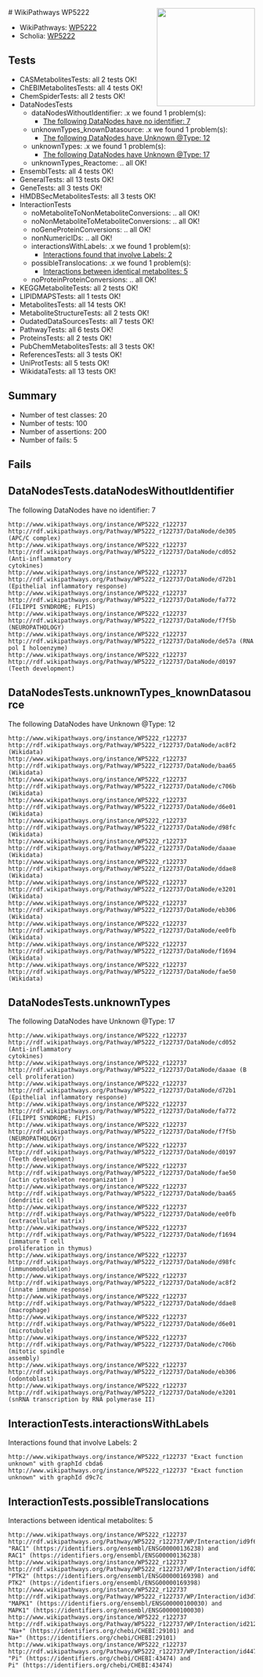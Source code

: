 <img style="float: right; width: 200px" src="https://upload.wikimedia.org/wikipedia/commons/thumb/8/83/Wplogo_with_text_500.png/640px-Wplogo_with_text_500.png" />
# WikiPathways WP5222

* WikiPathways: [WP5222](https://new.wikipathways.org/pathways/WP5222)
* Scholia: [WP5222](https://scholia.toolforge.org/wikipathways/WP5222)
## Tests
* CASMetabolitesTests: all 2 tests OK!
* ChEBIMetabolitesTests: all 4 tests OK!
* ChemSpiderTests: all 2 tests OK!
* DataNodesTests
    * dataNodesWithoutIdentifier: .x we found 1 problem(s):
        * [The following DataNodes have no identifier: 7](#d2d32fa6)
    * unknownTypes_knownDatasource: .x we found 1 problem(s):
        * [The following DataNodes have Unknown @Type: 12](#785dc41c)
    * unknownTypes: .x we found 1 problem(s):
        * [The following DataNodes have Unknown @Type: 17](#ef950838)
    * unknownTypes_Reactome: .. all OK!
* EnsemblTests: all 4 tests OK!
* GeneralTests: all 13 tests OK!
* GeneTests: all 3 tests OK!
* HMDBSecMetabolitesTests: all 3 tests OK!
* InteractionTests
    * noMetaboliteToNonMetaboliteConversions: .. all OK!
    * noNonMetaboliteToMetaboliteConversions: .. all OK!
    * noGeneProteinConversions: .. all OK!
    * nonNumericIDs: .. all OK!
    * interactionsWithLabels: .x we found 1 problem(s):
        * [Interactions found that involve Labels: 2](#630d2679)
    * possibleTranslocations: .x we found 1 problem(s):
        * [Interactions between identical metabolites: 5](#d59038c8)
    * noProteinProteinConversions: .. all OK!
* KEGGMetaboliteTests: all 2 tests OK!
* LIPIDMAPSTests: all 1 tests OK!
* MetabolitesTests: all 14 tests OK!
* MetaboliteStructureTests: all 2 tests OK!
* OudatedDataSourcesTests: all 7 tests OK!
* PathwayTests: all 6 tests OK!
* ProteinsTests: all 2 tests OK!
* PubChemMetabolitesTests: all 3 tests OK!
* ReferencesTests: all 3 tests OK!
* UniProtTests: all 5 tests OK!
* WikidataTests: all 13 tests OK!


## Summary

* Number of test classes: 20
* Number of tests: 100
* Number of assertions: 200
* Number of fails: 5

## Fails

<a name="d2d32fa6" />

## DataNodesTests.dataNodesWithoutIdentifier

The following DataNodes have no identifier: 7
```
http://www.wikipathways.org/instance/WP5222_r122737 http://rdf.wikipathways.org/Pathway/WP5222_r122737/DataNode/de305 (APC/C complex)
http://www.wikipathways.org/instance/WP5222_r122737 http://rdf.wikipathways.org/Pathway/WP5222_r122737/DataNode/cd052 (Anti-inflammatory
cytokines)
http://www.wikipathways.org/instance/WP5222_r122737 http://rdf.wikipathways.org/Pathway/WP5222_r122737/DataNode/d72b1 (Epithelial inflammatory response)
http://www.wikipathways.org/instance/WP5222_r122737 http://rdf.wikipathways.org/Pathway/WP5222_r122737/DataNode/fa772 (FILIPPI SYNDROME; FLPIS)
http://www.wikipathways.org/instance/WP5222_r122737 http://rdf.wikipathways.org/Pathway/WP5222_r122737/DataNode/f7f5b (NEUROPATHOLOGY)
http://www.wikipathways.org/instance/WP5222_r122737 http://rdf.wikipathways.org/Pathway/WP5222_r122737/DataNode/de57a (RNA pol I holoenzyme)
http://www.wikipathways.org/instance/WP5222_r122737 http://rdf.wikipathways.org/Pathway/WP5222_r122737/DataNode/d0197 (Teeth development)
```

<a name="785dc41c" />

## DataNodesTests.unknownTypes_knownDatasource

The following DataNodes have Unknown @Type: 12
```
http://www.wikipathways.org/instance/WP5222_r122737 http://rdf.wikipathways.org/Pathway/WP5222_r122737/DataNode/ac8f2 (Wikidata)
http://www.wikipathways.org/instance/WP5222_r122737 http://rdf.wikipathways.org/Pathway/WP5222_r122737/DataNode/baa65 (Wikidata)
http://www.wikipathways.org/instance/WP5222_r122737 http://rdf.wikipathways.org/Pathway/WP5222_r122737/DataNode/c706b (Wikidata)
http://www.wikipathways.org/instance/WP5222_r122737 http://rdf.wikipathways.org/Pathway/WP5222_r122737/DataNode/d6e01 (Wikidata)
http://www.wikipathways.org/instance/WP5222_r122737 http://rdf.wikipathways.org/Pathway/WP5222_r122737/DataNode/d98fc (Wikidata)
http://www.wikipathways.org/instance/WP5222_r122737 http://rdf.wikipathways.org/Pathway/WP5222_r122737/DataNode/daaae (Wikidata)
http://www.wikipathways.org/instance/WP5222_r122737 http://rdf.wikipathways.org/Pathway/WP5222_r122737/DataNode/ddae8 (Wikidata)
http://www.wikipathways.org/instance/WP5222_r122737 http://rdf.wikipathways.org/Pathway/WP5222_r122737/DataNode/e3201 (Wikidata)
http://www.wikipathways.org/instance/WP5222_r122737 http://rdf.wikipathways.org/Pathway/WP5222_r122737/DataNode/eb306 (Wikidata)
http://www.wikipathways.org/instance/WP5222_r122737 http://rdf.wikipathways.org/Pathway/WP5222_r122737/DataNode/ee0fb (Wikidata)
http://www.wikipathways.org/instance/WP5222_r122737 http://rdf.wikipathways.org/Pathway/WP5222_r122737/DataNode/f1694 (Wikidata)
http://www.wikipathways.org/instance/WP5222_r122737 http://rdf.wikipathways.org/Pathway/WP5222_r122737/DataNode/fae50 (Wikidata)
```

<a name="ef950838" />

## DataNodesTests.unknownTypes

The following DataNodes have Unknown @Type: 17
```
http://www.wikipathways.org/instance/WP5222_r122737 http://rdf.wikipathways.org/Pathway/WP5222_r122737/DataNode/cd052 (Anti-inflammatory
cytokines)
http://www.wikipathways.org/instance/WP5222_r122737 http://rdf.wikipathways.org/Pathway/WP5222_r122737/DataNode/daaae (B cell proliferation)
http://www.wikipathways.org/instance/WP5222_r122737 http://rdf.wikipathways.org/Pathway/WP5222_r122737/DataNode/d72b1 (Epithelial inflammatory response)
http://www.wikipathways.org/instance/WP5222_r122737 http://rdf.wikipathways.org/Pathway/WP5222_r122737/DataNode/fa772 (FILIPPI SYNDROME; FLPIS)
http://www.wikipathways.org/instance/WP5222_r122737 http://rdf.wikipathways.org/Pathway/WP5222_r122737/DataNode/f7f5b (NEUROPATHOLOGY)
http://www.wikipathways.org/instance/WP5222_r122737 http://rdf.wikipathways.org/Pathway/WP5222_r122737/DataNode/d0197 (Teeth development)
http://www.wikipathways.org/instance/WP5222_r122737 http://rdf.wikipathways.org/Pathway/WP5222_r122737/DataNode/fae50 (actin cytoskeleton reorganization )
http://www.wikipathways.org/instance/WP5222_r122737 http://rdf.wikipathways.org/Pathway/WP5222_r122737/DataNode/baa65 (dendritic cell)
http://www.wikipathways.org/instance/WP5222_r122737 http://rdf.wikipathways.org/Pathway/WP5222_r122737/DataNode/ee0fb (extracellular matrix)
http://www.wikipathways.org/instance/WP5222_r122737 http://rdf.wikipathways.org/Pathway/WP5222_r122737/DataNode/f1694 (immature T cell
proliferation in thymus)
http://www.wikipathways.org/instance/WP5222_r122737 http://rdf.wikipathways.org/Pathway/WP5222_r122737/DataNode/d98fc (immunomodulation)
http://www.wikipathways.org/instance/WP5222_r122737 http://rdf.wikipathways.org/Pathway/WP5222_r122737/DataNode/ac8f2 (innate immune response)
http://www.wikipathways.org/instance/WP5222_r122737 http://rdf.wikipathways.org/Pathway/WP5222_r122737/DataNode/ddae8 (macrophage)
http://www.wikipathways.org/instance/WP5222_r122737 http://rdf.wikipathways.org/Pathway/WP5222_r122737/DataNode/d6e01 (microtubule)
http://www.wikipathways.org/instance/WP5222_r122737 http://rdf.wikipathways.org/Pathway/WP5222_r122737/DataNode/c706b (mitotic spindle
assembly)
http://www.wikipathways.org/instance/WP5222_r122737 http://rdf.wikipathways.org/Pathway/WP5222_r122737/DataNode/eb306 (odontoblast)
http://www.wikipathways.org/instance/WP5222_r122737 http://rdf.wikipathways.org/Pathway/WP5222_r122737/DataNode/e3201 (snRNA transcription by RNA polymerase II)
```

<a name="630d2679" />

## InteractionTests.interactionsWithLabels

Interactions found that involve Labels: 2
```
http://www.wikipathways.org/instance/WP5222_r122737 "Exact function unknown" with graphId cbda6
http://www.wikipathways.org/instance/WP5222_r122737 "Exact function unknown" with graphId d9c7c
```

<a name="d59038c8" />

## InteractionTests.possibleTranslocations

Interactions between identical metabolites: 5
```
http://www.wikipathways.org/instance/WP5222_r122737 http://rdf.wikipathways.org/Pathway/WP5222_r122737/WP/Interaction/id9f604d1a "RAC1" (https://identifiers.org/ensembl/ENSG00000136238) and 
RAC1" (https://identifiers.org/ensembl/ENSG00000136238)
http://www.wikipathways.org/instance/WP5222_r122737 http://rdf.wikipathways.org/Pathway/WP5222_r122737/WP/Interaction/idf0266a32 "PTK2" (https://identifiers.org/ensembl/ENSG00000169398) and 
PTK2" (https://identifiers.org/ensembl/ENSG00000169398)
http://www.wikipathways.org/instance/WP5222_r122737 http://rdf.wikipathways.org/Pathway/WP5222_r122737/WP/Interaction/id3d7e0699 "MAPK1" (https://identifiers.org/ensembl/ENSG00000100030) and 
MAPK1" (https://identifiers.org/ensembl/ENSG00000100030)
http://www.wikipathways.org/instance/WP5222_r122737 http://rdf.wikipathways.org/Pathway/WP5222_r122737/WP/Interaction/id212e0ce6 "Na+" (https://identifiers.org/chebi/CHEBI:29101) and 
Na+" (https://identifiers.org/chebi/CHEBI:29101)
http://www.wikipathways.org/instance/WP5222_r122737 http://rdf.wikipathways.org/Pathway/WP5222_r122737/WP/Interaction/id44743419 "Pi" (https://identifiers.org/chebi/CHEBI:43474) and 
Pi" (https://identifiers.org/chebi/CHEBI:43474)
```

